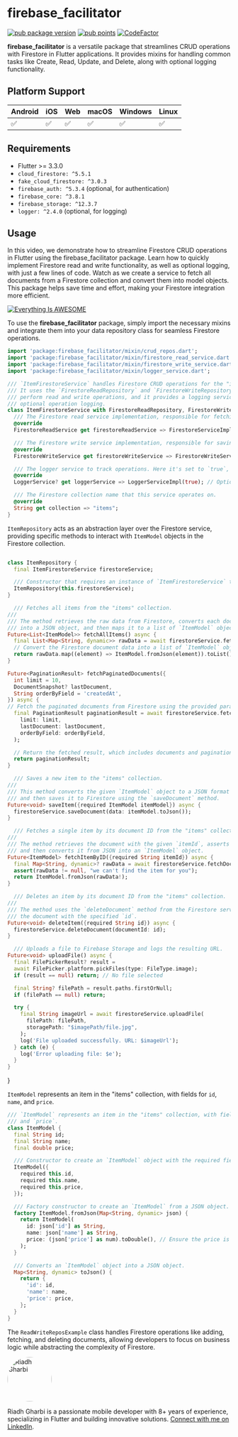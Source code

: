 # firebase\_facilitator

[![pub package version](https://img.shields.io/pub/v/firebase_facilitator.svg)](https://pub.dev/packages/firebase_facilitator) [![pub points](https://img.shields.io/pub/points/firebase_facilitator?color=2E8B57&label=pub%20points)](https://pub.dev/packages/firebase_facilitator/score) [![CodeFactor](https://www.codefactor.io/repository/github/riadhg-hub/firebase_facilitator/badge)](https://www.codefactor.io/repository/github/riadhg-hub/firebase_facilitator)

**firebase\_facilitator** is a versatile package that streamlines CRUD operations with Firestore in Flutter
applications. It provides mixins for handling common tasks like Create, Read, Update, and Delete, along with optional
logging functionality.

## Platform Support

| Android | iOS | Web | macOS | Windows | Linux |
|---------|-----|-----|-------|---------|-------|
| ✅       | ✅   | ✅   | ✅     | ✅       | ✅     |

## Requirements

* Flutter >= 3.3.0
* `cloud_firestore: ^5.5.1`
* `fake_cloud_firestore: ^3.0.3`
* `firebase_auth: ^5.3.4` (optional, for authentication)
* `firebase_core: ^3.8.1`
* `firebase_storage: ^12.3.7`
* `logger: ^2.4.0` (optional, for logging)

## Usage

In this video, we demonstrate how to streamline Firestore CRUD operations in Flutter using the firebase_facilitator
package. Learn how to quickly implement Firestore read and write functionality, as well as optional logging, with just a
few lines of code. Watch as we create a service to fetch all documents from a Firestore collection and convert them into
model objects. This package helps save time and effort, making your Firestore integration more efficient.

[![Everything Is AWESOME](https://i9.ytimg.com/vi_webp/pReLQ-5sTaE/mq1.webp?sqp=CIiI0LgG-oaymwEmCMACELQB8quKqQMa8AEB-AH-CYAC0AWKAgwIABABGGUgZShlMA8=&rs=AOn4CLCdmzbqYtZZBKp-a7fSgo2Re1E7Xw)](https://i9.ytimg.com/vi_webp/pReLQ-5sTaE/mq1.webp?sqp=CIiI0LgG-oaymwEmCMACELQB8quKqQMa8AEB-AH-CYAC0AWKAgwIABABGGUgZShlMA8=&rs=AOn4CLCdmzbqYtZZBKp-a7fSgo2Re1E7Xwl "Everything Is AWESOME")

To use the **firebase\_facilitator** package, simply import the necessary mixins and integrate them into your data
repository class for seamless Firestore operations.

```dart
import 'package:firebase_facilitator/mixin/crud_repos.dart';
import 'package:firebase_facilitator/mixin/firestore_read_service.dart';
import 'package:firebase_facilitator/mixin/firestore_write_service.dart';
import 'package:firebase_facilitator/mixin/logger_service.dart';
```

```dart
/// `ItemFirestoreService` handles Firestore CRUD operations for the "items" collection.
/// It uses the `FirestoreReadRepository` and `FirestoreWriteRepository` mixins to
/// perform read and write operations, and it provides a logging service for
/// optional operation logging.
class ItemFirestoreService with FirestoreReadRepository, FirestoreWriteRepository {
  /// The Firestore read service implementation, responsible for fetching data from Firestore.
  @override
  FirestoreReadService get firestoreReadService => FirestoreServiceImpl();

  /// The Firestore write service implementation, responsible for saving and deleting data in Firestore.
  @override
  FirestoreWriteService get firestoreWriteService => FirestoreWriteServiceImpl();

  /// The logger service to track operations. Here it's set to `true`, enabling logging.
  @override
  LoggerService? get loggerService => LoggerServiceImpl(true); // Optional

  /// The Firestore collection name that this service operates on.
  @override
  String get collection => "items";
}

```

`ItemRepository` acts as an abstraction layer over the Firestore service,
providing specific methods to interact with `ItemModel` objects in the Firestore
collection.

```dart

class ItemRepository {
  final ItemFirestoreService firestoreService;

  /// Constructor that requires an instance of `ItemFirestoreService` to be passed in.
  ItemRepository(this.firestoreService);
}
  ```

```dart
  /// Fetches all items from the "items" collection.
///
/// The method retrieves the raw data from Firestore, converts each document
/// into a JSON object, and then maps it to a list of `ItemModel` objects.
Future<List<ItemModel>> fetchAllItems() async {
  final List<Map<String, dynamic>> rawData = await firestoreService.fetchAllDocuments();
  // Convert the Firestore document data into a list of `ItemModel` objects.
  return rawData.map((element) => ItemModel.fromJson(element)).toList();
}
```

```dart
Future<PaginationResult> fetchPaginatedDocuments({
  int limit = 10,
  DocumentSnapshot? lastDocument,
  String orderByField = 'createdAt',
}) async {
// Fetch the paginated documents from Firestore using the provided parameters.
  final PaginationResult paginationResult = await firestoreService.fetchPaginatedDocuments(
    limit: limit,
    lastDocument: lastDocument,
    orderByField: orderByField,
  );

  // Return the fetched result, which includes documents and pagination metadata.
  return paginationResult;
}
```

```dart
  /// Saves a new item to the "items" collection.
///
/// This method converts the given `ItemModel` object to a JSON format
/// and then saves it to Firestore using the `saveDocument` method.
Future<void> saveItem({required ItemModel itemModel}) async {
  firestoreService.saveDocument(data: itemModel.toJson());
}
```

```dart
  /// Fetches a single item by its document ID from the "items" collection.
///
/// The method retrieves the document with the given `itemId`, asserts that it exists,
/// and then converts it from JSON into an `ItemModel` object.
Future<ItemModel> fetchItemByID({required String itemId}) async {
  final Map<String, dynamic>? rawData = await firestoreService.fetchDocumentById(docId: itemId);
  assert(rawData != null, "we can't find the item for you");
  return ItemModel.fromJson(rawData!);
}
```

```dart
  /// Deletes an item by its document ID from the "items" collection.
///
/// The method uses the `deleteDocument` method from the Firestore service to remove
/// the document with the specified `id`.
Future<void> deleteItem({required String id}) async {
  firestoreService.deleteDocument(documentId: id);
}
```

```dart
  /// Uploads a file to Firebase Storage and logs the resulting URL.
Future<void> uploadFile() async {
  final FilePickerResult? result =
  await FilePicker.platform.pickFiles(type: FileType.image);
  if (result == null) return; // No file selected

  final String? filePath = result.paths.firstOrNull;
  if (filePath == null) return;

  try {
    final String imageUrl = await firestoreService.uploadFile(
      filePath: filePath,
      storagePath: "$imagePath/file.jpg",
    );
    log('File uploaded successfully. URL: $imageUrl');
  } catch (e) {
    log('Error uploading file: $e');
  }
}

```

}

`ItemModel` represents an item in the "items" collection, with fields for `id`, `name`,
and `price`.

```dart
/// `ItemModel` represents an item in the "items" collection, with fields for `id`, `name`,
/// and `price`.
class ItemModel {
  final String id;
  final String name;
  final double price;

  /// Constructor to create an `ItemModel` object with the required fields.
  ItemModel({
    required this.id,
    required this.name,
    required this.price,
  });

  /// Factory constructor to create an `ItemModel` from a JSON object.
  factory ItemModel.fromJson(Map<String, dynamic> json) {
    return ItemModel(
      id: json['id'] as String,
      name: json['name'] as String,
      price: (json['price'] as num).toDouble(), // Ensure the price is converted to a double.
    );
  }

  /// Converts an `ItemModel` object into a JSON object.
  Map<String, dynamic> toJson() {
    return {
      'id': id,
      'name': name,
      'price': price,
    };
  }
}


```

The `ReadWriteReposExample` class handles Firestore operations like adding, fetching, and deleting documents, allowing
developers to focus on business logic while abstracting the complexity of Firestore.





<a href="https://www.linkedin.com/in/riadh-gharbi/" title="Riadh Gharbi - Mobile Developer">
  <img src="https://media.licdn.com/dms/image/v2/D4D03AQEGkWMuwEKUxg/profile-displayphoto-shrink_800_800/profile-displayphoto-shrink_800_800/0/1728318512605?e=1734566400&v=beta&t=9Qz6gmC6KQKtsftmgQs-ipEp0XGnTjiI7G9sUdWQKb8" alt="Riadh Gharbi" width="100" height="100" style="border-radius: 50%;" />
</a>
<p>Riadh Gharbi is a passionate mobile developer with 8+ years of experience, specializing in Flutter and building innovative solutions. <a href="https://www.linkedin.com/in/riadh-gharbi/">Connect with me on LinkedIn</a>.</p>
